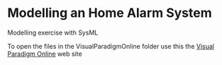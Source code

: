 # Modelling an Home Alarm System 
Modelling exercise with SysML 

To open the files in the VisualParadigmOnline folder use this the [Visual Paradigm Online](https://online.visual-paradigm.com/) web site
